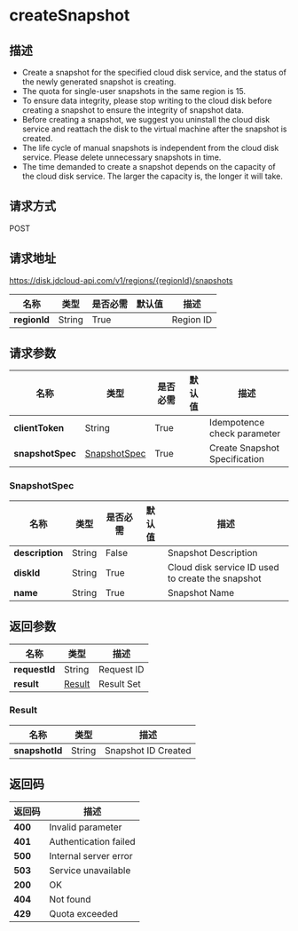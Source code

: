 # createSnapshot


## 描述
-   Create a snapshot for the specified cloud disk service, and the status of the newly generated snapshot is creating.
-   The quota for single-user snapshots in the same region is 15.
-   To ensure data integrity, please stop writing to the cloud disk before creating a snapshot to ensure the integrity of snapshot data.
-   Before creating a snapshot, we suggest you uninstall the cloud disk service and reattach the disk to the virtual machine after the snapshot is created.
-   The life cycle of manual snapshots is independent from the cloud disk service. Please delete unnecessary snapshots in time.
-   The time demanded to create a snapshot depends on the capacity of the cloud disk service. The larger the capacity is, the longer it will take.


## 请求方式
POST

## 请求地址
https://disk.jdcloud-api.com/v1/regions/{regionId}/snapshots

|名称|类型|是否必需|默认值|描述|
|---|---|---|---|---|
|**regionId**|String|True||Region ID|

## 请求参数
|名称|类型|是否必需|默认值|描述|
|---|---|---|---|---|
|**clientToken**|String|True|| Idempotence check parameter|
|**snapshotSpec**|[SnapshotSpec](##SnapshotSpec)|True||Create Snapshot Specification|

### <a name="SnapshotSpec">SnapshotSpec</a>
|名称|类型|是否必需|默认值|描述|
|---|---|---|---|---|
|**description**|String|False||Snapshot Description|
|**diskId**|String|True||Cloud disk service ID used to create the snapshot|
|**name**|String|True||Snapshot Name|

## 返回参数
|名称|类型|描述|
|---|---|---|
|**requestId**|String|Request ID|
|**result**|[Result](##Result)|Result Set|


### <a name="Result">Result</a>
|名称|类型|描述|
|---|---|---|
|**snapshotId**|String|Snapshot ID Created|

## 返回码
|返回码|描述|
|---|---|
|**400**|Invalid parameter|
|**401**|Authentication failed|
|**500**|Internal server error|
|**503**|Service unavailable|
|**200**|OK|
|**404**|Not found|
|**429**|Quota exceeded|
